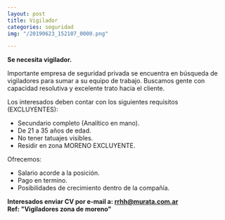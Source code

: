 ```yaml
---
layout: post
title: Vigilador
categories: seguridad
img: "/20190623_152107_0000.png"

---
```

**Se necesita vigilador.**

Importante empresa de seguridad privada se encuentra en búsqueda de vigiladores para sumar a su equipo de trabajo. Buscamos gente con capacidad resolutiva y excelente trato hacia el cliente.

Los interesados deben contar con los siguientes requisitos (EXCLUYENTES):

* Secundario completo (Analítico en mano).
* De 21 a 35 años de edad.
* No tener tatuajes visibles.
* Residir en zona MORENO EXCLUYENTE.

Ofrecemos:

* Salario acorde a la posición.
* Pago en termino.
* Posibilidades de crecimiento dentro de la compañía.

**Interesados enviar CV por e-mail a: rrhh@murata.com.ar  
Ref: "Vigiladores zona de moreno"**